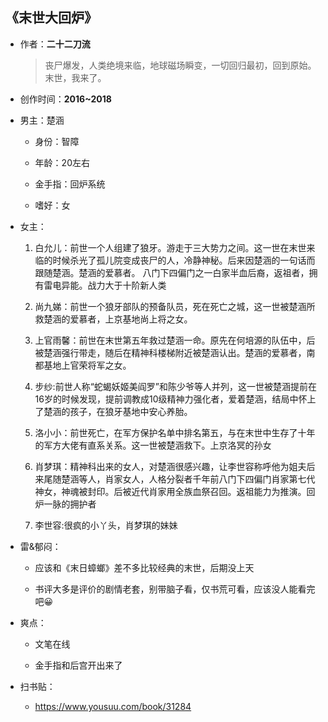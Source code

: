 ## 《末世大回炉》

- 作者：**二十二刀流**
  
    > 丧尸爆发，人类绝境来临，地球磁场瞬变，一切回归最初，回到原始。
    末世，我来了。

- 创作时间：**2016~2018**

- 男主：楚涵

  * 身份：智障
  
  * 年龄：20左右
  * 金手指：回炉系统
  * 嗜好：女

- 女主：

  1. 白允儿：前世一个人组建了狼牙。游走于三大势力之间。这一世在末世来临的时候杀光了孤儿院变成丧尸的人，冷静神秘。后来因楚涵的一句话而跟随楚涵。楚涵的爱慕者。
  八门下四偏门之一白家半血后裔，返祖者，拥有雷电异能。战力大于十阶新人类

  2. 尚九娣：前世一个狼牙部队的预备队员，死在死亡之城，这一世被楚涵所救楚涵的爱慕者，上京基地尚上将之女。
  3. 上官雨馨：前世在末世第五年救过楚涵一命。原先在何培源的队伍中，后被楚涵强行带走，随后在精神科楼梯附近被楚涵认出。楚涵的爱慕者，南都基地上官荣将军之女。
  4. 步纱:前世人称“蛇蝎妖姬美阎罗”和陈少爷等人并列，这一世被楚涵提前在16岁的时候发现，提前调教成10级精神力强化者，爱着楚涵，结局中怀上了楚涵的孩子，在狼牙基地中安心养胎。
  5. 洛小小：前世死亡，在军方保护名单中排名第五，与在末世中生存了十年的军方大佬有直系关系。这一世被楚涵救下。上京洛冥的孙女
  6. 肖梦琪：精神科出来的女人，对楚涵很感兴趣，让李世容称呼他为姐夫后来尾随楚涵等人，肖家女人，人格分裂者千年前八门下四偏门肖家第七代神女，神魂被封印。后被近代肖家用全族血祭召回。返祖能力为推演。回炉一脉的拥护者
  7. 李世容:很疯的小丫头，肖梦琪的妹妹

- 雷&郁闷：

  * 应该和《末日蟑螂》差不多比较经典的末世，后期没上天

  * 书评大多是评价的剧情老套，别带脑子看，仅书荒可看，应该没人能看完吧😀

- 爽点：
  
  * 文笔在线

  * 金手指和后宫开出来了

- 扫书贴：
  
  * <https://www.yousuu.com/book/31284>